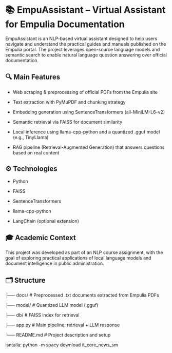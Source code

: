 # 📚 EmpuAssistant – Virtual Assistant for Empulia Documentation
EmpuAssistant is an NLP-based virtual assistant designed to help users navigate and understand the practical guides and manuals published on the Empulia portal. The project leverages open-source language models and semantic search to enable natural language question answering over official documentation.

## 🔍 Main Features
- Web scraping & preprocessing of official PDFs from the Empulia site

- Text extraction with PyMuPDF and chunking strategy

- Embedding generation using SentenceTransformers (all-MiniLM-L6-v2)

- Semantic retrieval via FAISS for document similarity

- Local inference using llama-cpp-python and a quantized .gguf model (e.g., TinyLlama)

- RAG pipeline (Retrieval-Augmented Generation) that answers questions based on real content

## ⚙️ Technologies

- Python

- FAISS

- SentenceTransformers

- llama-cpp-python

- LangChain (optional extension)

## 🎓 Academic Context
This project was developed as part of an NLP course assignment, with the goal of exploring practical applications of local language models and document intelligence in public administration.

## 🗂 Structure

├── docs/         # Preprocessed .txt documents extracted from Empulia PDFs

├── model/        # Quantized LLM model (.gguf)

├── db/           # FAISS index for retrieval

├── app.py        # Main pipeline: retrieval + LLM response

└── README.md     # Project description and setup


isntalla: python -m spacy download it_core_news_sm
